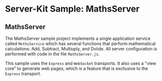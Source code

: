 
# Server-Kit Sample: MathsServer

MathsServer
---------------------------------------------------------------------

The MathsServer sample project implements a single application service called `MethsService` which
has several functions that perform mathematical calculations: Add, Subtract, Multiuply, and Dviide.
All server configuration is performed with code in the file `MathsServer.js`.

This sample uses the `Express` and `WebSocket` transports.
It also uses a "view core" to generate web pages, which is a feature that is excliusive to the `Express` transport.


